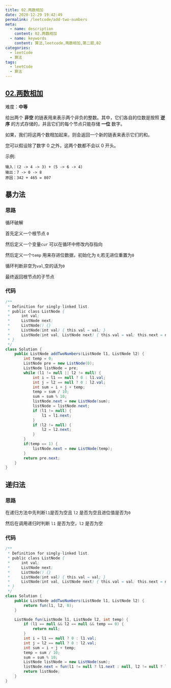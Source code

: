 ```yaml
---
title: 02.两数相加
date: 2020-12-29 19:42:49
permalink: /leetcode/add-two-numbers
meta:
  - name: description
    content: 02.两数相加
  - name: keywords
    content: 算法,leetcode,两数相加,第二题,02
categories:
  - leetCode
  - 算法
tags:
  - leetCode
  - 算法
---
```

## [02.两数相加](https://leetcode-cn.com/problems/add-two-numbers/)

难度：**中等**

给出两个 **非空** 的链表用来表示两个非负的整数。其中，它们各自的位数是按照 **逆序** 的方式存储的，并且它们的每个节点只能存储 **一位** 数字。

如果，我们将这两个数相加起来，则会返回一个新的链表来表示它们的和。

您可以假设除了数字 0 之外，这两个数都不会以 0 开头。

示例:

```
输入：(2 -> 4 -> 3) + (5 -> 6 -> 4)
输出：7 -> 0 -> 8
原因：342 + 465 = 807
```

<!-- more -->

## 暴力法

### 思路

循环破解

首先定义一个根节点 `0`

然后定义一个变量`cur` 可以在循环中修改内存指向

然后定义一个`temp` 用来存进位数据，初始化为 `0`,若无进位重置为`0`

循环判断非空为`val`,空的话为`0`

最终返回根节点的子节点

### 代码

```java 
/**
 * Definition for singly-linked list.
 * public class ListNode {
 *     int val;
 *     ListNode next;
 *     ListNode() {}
 *     ListNode(int val) { this.val = val; }
 *     ListNode(int val, ListNode next) { this.val = val; this.next = next; }
 * }
 */
class Solution {
    public ListNode addTwoNumbers(ListNode l1, ListNode l2) {
        int temp = 0;
        ListNode pre = new ListNode(0);
        ListNode listNode = pre;
        while (l1 != null || l2 != null) {
            int i = l1 == null ? 0 : l1.val;
            int j = l2 == null ? 0 : l2.val;
            int sum = i + j + temp;
            temp = sum / 10;
            sum = sum % 10;
            listNode.next = new ListNode(sum);
            listNode = listNode.next;
            if (l1 != null) {
                l1 = l1.next;
            }
            if (l2 != null) {
                l2 = l2.next;
            }
        }
        if(temp == 1) {
            listNode.next = new ListNode(temp);
        }
        return pre.next;
    }
}
```



## 递归法

### 思路

在递归方法中先判断`l1`是否为空且 `l2` 是否为空且进位值是否为`0`

然后在调用递归时判断 `l1` 是否为空，`l2` 是否为空

### 代码

```java 
/**
 * Definition for singly-linked list.
 * public class ListNode {
 *     int val;
 *     ListNode next;
 *     ListNode() {}
 *     ListNode(int val) { this.val = val; }
 *     ListNode(int val, ListNode next) { this.val = val; this.next = next; }
 * }
 */
class Solution {
    public ListNode addTwoNumbers(ListNode l1, ListNode l2) {
        return fun(l1, l2, 0);
    }

    ListNode fun(ListNode l1, ListNode l2, int temp) {
        if (l1 == null && l2 == null && temp == 0) {
            return null;
        }
        int i = l1 == null ? 0 : l1.val;
        int j = l2 == null ? 0 : l2.val;
        int sum = i + j + temp;
        temp = sum / 10;
        sum = sum % 10;
        ListNode listNode = new ListNode(sum);
        listNode.next = fun(l1 != null ? l1.next : null, l2 != null ? l2.next : null, temp);
        return listNode;
    }
}
```







